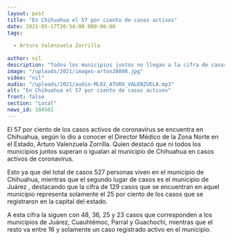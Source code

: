```yaml
---
layout: post
title: "En Chihuahua el 57 por ciento de casos activos"
date: 2021-05-17T20:54:00.000-06:00
tags:
  
  - Arturo Valenzuela Zorrilla
  
author: nil
description: "Todos los municipios juntos no llegan a la cifra de casos que tiene el municipio de Chihuahua."
image: "/uploads/2021/images-arton20898.jpg"
video: "nil"
audio: "/uploads/2021/audio-ML02_ATURO_VALENZUELA.mp3"
alt: "En Chihuahua el 57 por ciento de casos activos"
front: false
section: "Local"
news_id: 184502
---
```


El 57 por ciento de los casos activos de coronavirus se encuentra en Chihuahua, según lo dio a conocer el Director Médico de la Zona Norte en el Estado, Arturo Valenzuela Zorrilla. Quien destacó que ni todos los municipios juntos superan o igualan al municipio de Chihuahua en casos activos de coronavirus.

Esto ya que del total de casos 527 personas viven en el municipio de Chihuahua, mientras que el segundo lugar de casos es el municipio de Juárez , destacando que la cifra de 129 casos que se encuentran en aquel municipio representa solamente el 25 por ciento de los casos que se registraron en la capital del estado.

A esta cifra la siguen con 48, 36, 25 y 23 casos que corresponden a los municipios de Juárez, Cuauhtémoc, Parral y Guachochi, mientras que el resto va entre 16 y solamente un caso registrado activo en el municipio.
